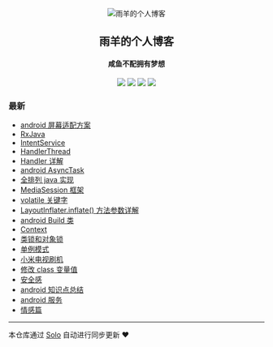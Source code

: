 <p align="center"><img alt="雨羊的个人博客" src="https://b3logfile.com/file/2021/01/4087334-f4f28b3b.png"></p><h2 align="center">
雨羊的个人博客
</h2>

<h4 align="center">咸鱼不配拥有梦想</h4>
<p align="center"><a title="雨羊的个人博客" target="_blank" href="https://github.com/Rainsheep/solo-blog"><img src="https://img.shields.io/github/last-commit/Rainsheep/solo-blog.svg?style=flat-square&color=FF9900"></a>
<a title="GitHub repo size in bytes" target="_blank" href="https://github.com/Rainsheep/solo-blog"><img src="https://img.shields.io/github/repo-size/Rainsheep/solo-blog.svg?style=flat-square"></a>
<a title="Solo Version" target="_blank" href="https://github.com/88250/solo/releases"><img src="https://img.shields.io/badge/solo-4.3.1-f1e05a.svg?style=flat-square&color=blueviolet"></a>
<a title="Hits" target="_blank" href="https://github.com/88250/hits"><img src="https://hits.b3log.org/Rainsheep/solo-blog.svg"></a></p>

### 最新

* [android 屏幕适配方案](https://www.rainsheep.cn/articles/2021/06/24/1624547896298.html)
* [RxJava](https://www.rainsheep.cn/articles/2021/06/22/1624351544028.html)
* [IntentService](https://www.rainsheep.cn/articles/2021/06/22/1624342963572.html)
* [HandlerThread](https://www.rainsheep.cn/articles/2021/06/22/1624341503268.html)
* [Handler 详解](https://www.rainsheep.cn/articles/2021/06/22/1624339748691.html)
* [android AsyncTask](https://www.rainsheep.cn/articles/2021/06/22/1624332078360.html)
* [全排列 java 实现](https://www.rainsheep.cn/articles/2021/06/22/1624331430103.html)
* [MediaSession  框架](https://www.rainsheep.cn/articles/2021/06/21/1624287048503.html)
* [volatile 关键字](https://www.rainsheep.cn/articles/2021/06/21/1624277949027.html)
* [LayoutInflater.inflate() 方法参数详解](https://www.rainsheep.cn/articles/2021/06/21/1624274750577.html)
* [android Build 类](https://www.rainsheep.cn/articles/2021/06/21/1624268822420.html)
* [Context](https://www.rainsheep.cn/articles/2021/06/21/1624267955078.html)
* [类锁和对象锁](https://www.rainsheep.cn/articles/2021/06/21/1624266533934.html)
* [单例模式](https://www.rainsheep.cn/articles/2021/06/21/1624256890076.html)
* [小米电视刷机](https://www.rainsheep.cn/articles/2021/06/09/1623214595322.html)
* [修改 class 变量值](https://www.rainsheep.cn/articles/2021/06/01/1622533169881.html)
* [安全感](https://www.rainsheep.cn/articles/2021/04/28/1619588350099.html)
* [android 知识点总结](https://www.rainsheep.cn/articles/2021/04/20/1618908340499.html)
* [android 服务](https://www.rainsheep.cn/articles/2021/04/19/1618819130348.html)
* [情感篇](https://www.rainsheep.cn/articles/2021/04/19/1618767418407.html)



---

本仓库通过 [Solo](https://github.com/88250/solo) 自动进行同步更新 ❤️ 